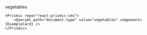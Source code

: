vegetables

    <Prismic repo="react-prismic-cms">
        <QueryAt path="document.type" value="vegetables" component={ExampleCard} />
    </Prismic>

